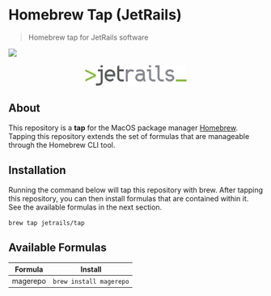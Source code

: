 # Homebrew Tap (JetRails)
> Homebrew tap for JetRails software

![](https://img.shields.io/badge/License-MIT-lightgrey.svg?style=for-the-badge)

<p align="center" >
	<img src="doc/assets/logo.svg" width="200" />
</p>

## About

This repository is a __tap__ for the MacOS package manager [Homebrew](https://brew.sh). Tapping this repository extends the set of formulas that are manageable through the Homebrew CLI tool.

## Installation

Running the command below will tap this repository with brew. After tapping this repository, you can then install formulas that are contained within it.  See the available formulas in the next section.

```shell
brew tap jetrails/tap
```

## Available Formulas

|  Formula |           Install           |
|:--------:|:---------------------------:|
| magerepo | ```brew install magerepo``` |
